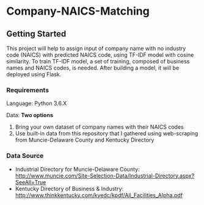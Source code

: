 # Company-NAICS-Matching

## Getting Started
This project will help to assign input of company name with no industry code (NAICS) with predicted NAICS code, using TF-IDF model with cosine similarity. To train TF-IDF model, a set of training, composed of business names and NAICS codes, is needed. After building a model, it will be deployed using Flask.

### Requirements
Language: Python 3.6.X

Data: **Two options**
1. Bring your own dataset of company names with their NAICS codes 
2. Use built-in data from this repository that I gathered using web-scraping from Muncie-Delaware County and Kentucky Directory


### Data Source
* Industrial Directory for Muncie-Delaware County: http://www.muncie.com/Site-Selection-Data/Industrial-Directory.aspx?SeeAll=True
* Kentucky Directory of Business & Industry: http://www.thinkkentucky.com/kyedc/kpdf/All_Facilities_Alpha.pdf



